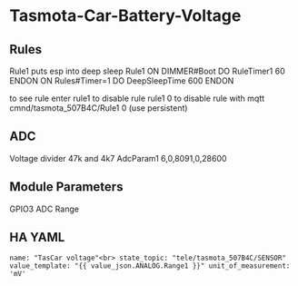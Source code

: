 # Tasmota-Car-Battery-Voltage




## Rules
Rule1 puts esp into deep sleep
Rule1 ON DIMMER#Boot DO RuleTimer1 60 ENDON ON Rules#Timer=1 DO DeepSleepTime 600 ENDON

to see rule    enter rule1
to disable rule     rule1 0
to disable rule with mqtt     cmnd/tasmota_507B4C/Rule1 0  (use persistent)

## ADC
Voltage divider 47k and 4k7
AdcParam1 6,0,8091,0,28600



## Module Parameters

GPIO3 ADC Range


## HA YAML
`name: "TasCar voltage"<br>
       state_topic: "tele/tasmota_507B4C/SENSOR"
       value_template: "{{ value_json.ANALOG.Range1 }}"
       unit_of_measurement: 'mV'`


